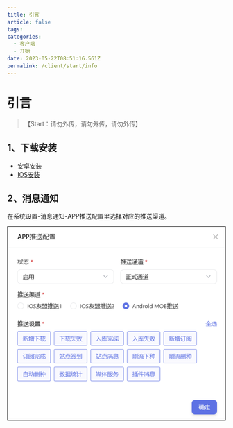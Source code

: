 ```yaml
---
title: 引言
article: false
tags:
categories: 
  - 客户端
  - 开始
date: 2023-05-22T08:51:16.561Z
permalink: /client/start/info
---
```


# 引言

>【Start：请勿外传，请勿外传，请勿外传】

## 1、下载安装

- [安卓安装](https://wwwx.lanzoum.com/media-saber)
- [IOS安装](/client/ios/install/)

## 2、消息通知

在系统设置-消息通知-APP推送配置里选择对应的推送渠道。

![img](./images/0101.png)
